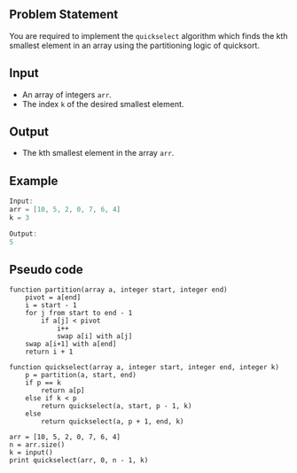## Problem Statement

You are required to implement the `quickselect` algorithm which finds the kth smallest element in an array using the partitioning logic of quicksort.

## Input
- An array of integers `arr`.
- The index `k` of the desired smallest element.

## Output
- The kth smallest element in the array `arr`.

## Example
```cpp
Input:
arr = [10, 5, 2, 0, 7, 6, 4]
k = 3

Output:
5
```

## Pseudo code

```plaintext
function partition(array a, integer start, integer end)
    pivot = a[end]
    i = start - 1
    for j from start to end - 1
        if a[j] < pivot
            i++
            swap a[i] with a[j]
    swap a[i+1] with a[end]
    return i + 1

function quickselect(array a, integer start, integer end, integer k)
    p = partition(a, start, end)
    if p == k
        return a[p]
    else if k < p
        return quickselect(a, start, p - 1, k)
    else
        return quickselect(a, p + 1, end, k)

arr = [10, 5, 2, 0, 7, 6, 4]
n = arr.size()
k = input()
print quickselect(arr, 0, n - 1, k)
```